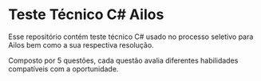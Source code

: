 # Teste Técnico C# Ailos

Esse repositório contém teste técnico C# usado no processo seletivo para Ailos bem como a sua respectiva resolução. 

Composto por 5 questões, cada questão avalia diferentes habilidades compatíveis com a oportunidade.
